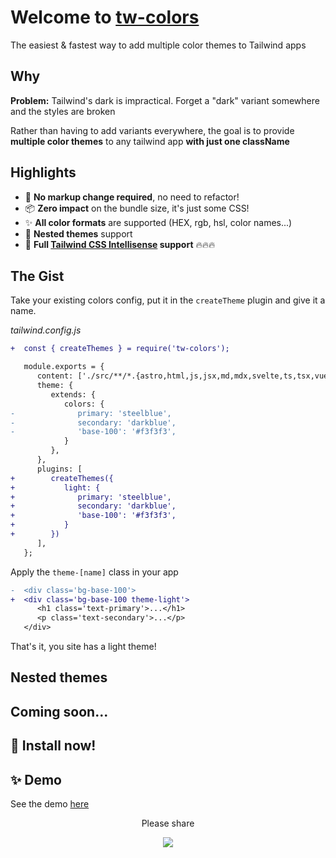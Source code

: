 # Welcome to [tw-colors](https://github.com/L-Blondy/tw-colors)

The easiest & fastest way to add multiple color themes to Tailwind apps

## Why

**Problem:**
Tailwind's dark is impractical. Forget a "dark" variant somewhere and the styles are broken

Rather than having to add variants everywhere, the goal is to provide **multiple color themes** to any tailwind app **with just one className**

## Highlights

* 🚀 **No markup change required**, no need to refactor!
* 📦 **Zero impact** on the bundle size, it's just some CSS!
* ✨ **All color formats** are supported (HEX, rgb, hsl, color names...)
* 🤩 **Nested themes** support
* 💫 **Full [Tailwind CSS Intellisense][tailwind-intellisense-url] support** 🔥🔥🔥
 

## The Gist

Take your existing colors config, put it in the `createTheme` plugin and give it a name.

*tailwind.config.js*
```diff
+  const { createThemes } = require('tw-colors');

   module.exports = {
      content: ['./src/**/*.{astro,html,js,jsx,md,mdx,svelte,ts,tsx,vue}'],
      theme: {
         extends: {
            colors: {
-              primary: 'steelblue',
-              secondary: 'darkblue',
-              'base-100': '#f3f3f3',
            }
         },
      },
      plugins: [
+        createThemes({
+           light: { 
+              primary: 'steelblue',
+              secondary: 'darkblue',
+              'base-100': '#f3f3f3',
+           }
+        })
      ],
   };

```

Apply the `theme-[name]` class in your app

```diff
-  <div class='bg-base-100'>
+  <div class='bg-base-100 theme-light'>
      <h1 class='text-primary'>...</h1>
      <p class='text-secondary'>...</p>
   </div>
```

That's it, you site has a light theme!




## Nested themes

## Coming soon...

## 📀 Install now!

## ✨ Demo

See the demo [here](...)

<div align="center">

Please share

[![][tweet]][tweet-url]

</div >

[tweet]: https://img.shields.io/twitter/url?style=social&url=https%3A%2F%2Fgithub.com%2Fsaadeghi%2Fdaisyui
[tweet-url]: https://twitter.com/intent/tweet?text=tw-colors%0ATailwind%20color%20themes%20made%20easy!%0AURL_TO_GITHUB
[daisyui-url]: https://daisyui.com/
[tailwind-intellisense-url]: https://marketplace.visualstudio.com/items?itemName=bradlc.vscode-tailwindcss
